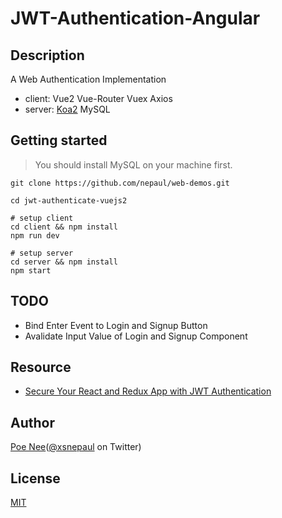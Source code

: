 # JWT-Authentication-Angular

## Description

A Web Authentication Implementation

* client: Vue2 Vue-Router Vuex Axios
* server: [Koa2](http://koajs.com/) MySQL

## Getting started
> You should install MySQL on your machine first.
```
git clone https://github.com/nepaul/web-demos.git

cd jwt-authenticate-vuejs2

# setup client
cd client && npm install
npm run dev

# setup server
cd server && npm install
npm start
```

## TODO
- Bind Enter Event to Login and Signup Button
- Avalidate Input Value of Login and Signup Component

## Resource
- [Secure Your React and Redux App with JWT Authentication](https://auth0.com/blog/secure-your-react-and-redux-app-with-jwt-authentication/)

## Author
[Poe Nee](http://nepaul.github.io/)([@xsnepaul](https://twitter.com/xsnepaul) on Twitter)

## License
[MIT](https://github.com/nepaul/web-demos/blob/master/LICENSE)
